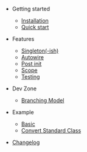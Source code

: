- Getting started

  - [Installation](GettingStarted/installation.md)
  - [Quick start](GettingStarted/quickstart.md)

- Features

  - [Singleton(-ish)](Features/singleton.md)
  - [Autowire](Features/autowire.md)
  - [Post init](Features/post-init.md)
  - [Scope](Features/scope.md)
  - [Testing](Features/testing.md)

- Dev Zone

  - [Branching Model](DevZone/branchingModel.md)

- Example

  - [Basic](Example/basic.md)
  - [Convert Standard Class](Example/convert.md)
  
- [Changelog](changelog.md)